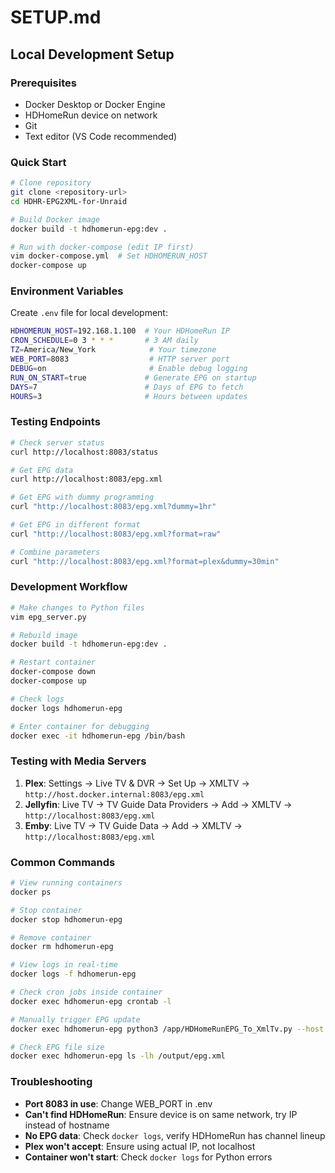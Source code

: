 # SETUP.md

## Local Development Setup

### Prerequisites
- Docker Desktop or Docker Engine
- HDHomeRun device on network
- Git
- Text editor (VS Code recommended)

### Quick Start
```bash
# Clone repository
git clone <repository-url>
cd HDHR-EPG2XML-for-Unraid

# Build Docker image
docker build -t hdhomerun-epg:dev .

# Run with docker-compose (edit IP first)
vim docker-compose.yml  # Set HDHOMERUN_HOST
docker-compose up
```

### Environment Variables
Create `.env` file for local development:
```bash
HDHOMERUN_HOST=192.168.1.100  # Your HDHomeRun IP
CRON_SCHEDULE=0 3 * * *       # 3 AM daily
TZ=America/New_York            # Your timezone
WEB_PORT=8083                  # HTTP server port
DEBUG=on                       # Enable debug logging
RUN_ON_START=true             # Generate EPG on startup
DAYS=7                        # Days of EPG to fetch
HOURS=3                       # Hours between updates
```

### Testing Endpoints
```bash
# Check server status
curl http://localhost:8083/status

# Get EPG data
curl http://localhost:8083/epg.xml

# Get EPG with dummy programming
curl "http://localhost:8083/epg.xml?dummy=1hr"

# Get EPG in different format
curl "http://localhost:8083/epg.xml?format=raw"

# Combine parameters
curl "http://localhost:8083/epg.xml?format=plex&dummy=30min"
```

### Development Workflow
```bash
# Make changes to Python files
vim epg_server.py

# Rebuild image
docker build -t hdhomerun-epg:dev .

# Restart container
docker-compose down
docker-compose up

# Check logs
docker logs hdhomerun-epg

# Enter container for debugging
docker exec -it hdhomerun-epg /bin/bash
```

### Testing with Media Servers
1. **Plex**: Settings → Live TV & DVR → Set Up → XMLTV → `http://host.docker.internal:8083/epg.xml`
2. **Jellyfin**: Live TV → TV Guide Data Providers → Add → XMLTV → `http://localhost:8083/epg.xml`
3. **Emby**: Live TV → TV Guide Data → Add → XMLTV → `http://localhost:8083/epg.xml`

### Common Commands
```bash
# View running containers
docker ps

# Stop container
docker stop hdhomerun-epg

# Remove container
docker rm hdhomerun-epg

# View logs in real-time
docker logs -f hdhomerun-epg

# Check cron jobs inside container
docker exec hdhomerun-epg crontab -l

# Manually trigger EPG update
docker exec hdhomerun-epg python3 /app/HDHomeRunEPG_To_XmlTv.py --host <IP>

# Check EPG file size
docker exec hdhomerun-epg ls -lh /output/epg.xml
```

### Troubleshooting
- **Port 8083 in use**: Change WEB_PORT in .env
- **Can't find HDHomeRun**: Ensure device is on same network, try IP instead of hostname
- **No EPG data**: Check `docker logs`, verify HDHomeRun has channel lineup
- **Plex won't accept**: Ensure using actual IP, not localhost
- **Container won't start**: Check `docker logs` for Python errors
